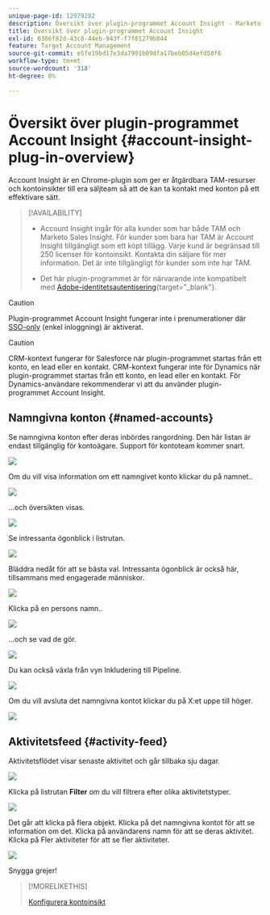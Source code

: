 ```yaml
---
unique-page-id: 12979282
description: Översikt över plugin-programmet Account Insight - Marketo Docs - produktdokumentation
title: Översikt över plugin-programmet Account Insight
exl-id: 0306f82d-43c8-44eb-943f-f7f01279b844
feature: Target Account Management
source-git-commit: e5fe19bd17e3da7991b09dfa17beb05d4efd58f6
workflow-type: tm+mt
source-wordcount: '318'
ht-degree: 0%

---
```


# Översikt över plugin-programmet Account Insight {#account-insight-plug-in-overview}

Account Insight är en Chrome-plugin som ger er åtgärdbara TAM-resurser och kontoinsikter till era säljteam så att de kan ta kontakt med konton på ett effektivare sätt.

>[!AVAILABILITY]
>
>* Account Insight ingår för alla kunder som har både TAM och Marketo Sales Insight. För kunder som bara har TAM är Account Insight tillgängligt som ett köpt tillägg. Varje kund är begränsad till 250 licenser för kontoinsikt. Kontakta din säljare för mer information. Det är inte tillgängligt för kunder som inte har TAM.
>
>* Det här plugin-programmet är för närvarande inte kompatibelt med [Adobe-identitetsautentisering](/help/marketo/product-docs/administration/marketo-with-adobe-identity/adobe-identity-management-overview.md){target="_blank"}.

>[!CAUTION]
>
>Plugin-programmet Account Insight fungerar inte i prenumerationer där [SSO-only](/help/marketo/product-docs/administration/additional-integrations/restrict-user-login-to-sso-only.md) (enkel inloggning) är aktiverat.

>[!CAUTION]
>
>CRM-kontext fungerar för Salesforce när plugin-programmet startas från ett konto, en lead eller en kontakt. CRM-kontext fungerar inte för Dynamics när plugin-programmet startas från ett konto, en lead eller en kontakt. För Dynamics-användare rekommenderar vi att du använder plugin-programmet Account Insight.

## Namngivna konton {#named-accounts}

Se namngivna konton efter deras inbördes rangordning. Den här listan är endast tillgänglig för kontoägare. Support för kontoteam kommer snart.

![](assets/na1.png)

Om du vill visa information om ett namngivet konto klickar du på namnet..

![](assets/na3.png)

...och översikten visas.

![](assets/na4.png)

Se intressanta ögonblick i listrutan.

![](assets/na5.png)

Bläddra nedåt för att se bästa val. Intressanta ögonblick är också här, tillsammans med engagerade människor.

![](assets/na6.png)

Klicka på en persons namn..

![](assets/na7.png)

...och se vad de gör.

![](assets/na8.png)

Du kan också växla från vyn Inkludering till Pipeline.

![](assets/na9.png)

Om du vill avsluta det namngivna kontot klickar du på X:et uppe till höger.

![](assets/na10.png)

## Aktivitetsfeed {#activity-feed}

Aktivitetsflödet visar senaste aktivitet och går tillbaka sju dagar.

![](assets/af1.png)

Klicka på listrutan **Filter** om du vill filtrera efter olika aktivitetstyper.

![](assets/af2.png)

Det går att klicka på flera objekt. Klicka på det namngivna kontot för att se information om det. Klicka på användarens namn för att se deras aktivitet. Klicka på Fler aktiviteter för att se fler aktiviteter.

![](assets/af3.png)

Snygga grejer!

>[!MORELIKETHIS]
>
>[Konfigurera kontoinsikt](/help/marketo/product-docs/target-account-management/setup-tam/set-up-account-insight.md)
